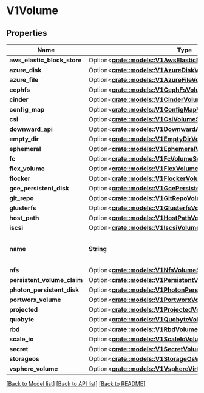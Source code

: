 # V1Volume

## Properties

Name | Type | Description | Notes
------------ | ------------- | ------------- | -------------
**aws_elastic_block_store** | Option<[**crate::models::V1AwsElasticBlockStoreVolumeSource**](v1.AWSElasticBlockStoreVolumeSource.md)> |  | [optional]
**azure_disk** | Option<[**crate::models::V1AzureDiskVolumeSource**](v1.AzureDiskVolumeSource.md)> |  | [optional]
**azure_file** | Option<[**crate::models::V1AzureFileVolumeSource**](v1.AzureFileVolumeSource.md)> |  | [optional]
**cephfs** | Option<[**crate::models::V1CephFsVolumeSource**](v1.CephFSVolumeSource.md)> |  | [optional]
**cinder** | Option<[**crate::models::V1CinderVolumeSource**](v1.CinderVolumeSource.md)> |  | [optional]
**config_map** | Option<[**crate::models::V1ConfigMapVolumeSource**](v1.ConfigMapVolumeSource.md)> |  | [optional]
**csi** | Option<[**crate::models::V1CsiVolumeSource**](v1.CSIVolumeSource.md)> |  | [optional]
**downward_api** | Option<[**crate::models::V1DownwardApiVolumeSource**](v1.DownwardAPIVolumeSource.md)> |  | [optional]
**empty_dir** | Option<[**crate::models::V1EmptyDirVolumeSource**](v1.EmptyDirVolumeSource.md)> |  | [optional]
**ephemeral** | Option<[**crate::models::V1EphemeralVolumeSource**](v1.EphemeralVolumeSource.md)> |  | [optional]
**fc** | Option<[**crate::models::V1FcVolumeSource**](v1.FCVolumeSource.md)> |  | [optional]
**flex_volume** | Option<[**crate::models::V1FlexVolumeSource**](v1.FlexVolumeSource.md)> |  | [optional]
**flocker** | Option<[**crate::models::V1FlockerVolumeSource**](v1.FlockerVolumeSource.md)> |  | [optional]
**gce_persistent_disk** | Option<[**crate::models::V1GcePersistentDiskVolumeSource**](v1.GCEPersistentDiskVolumeSource.md)> |  | [optional]
**git_repo** | Option<[**crate::models::V1GitRepoVolumeSource**](v1.GitRepoVolumeSource.md)> |  | [optional]
**glusterfs** | Option<[**crate::models::V1GlusterfsVolumeSource**](v1.GlusterfsVolumeSource.md)> |  | [optional]
**host_path** | Option<[**crate::models::V1HostPathVolumeSource**](v1.HostPathVolumeSource.md)> |  | [optional]
**iscsi** | Option<[**crate::models::V1IscsiVolumeSource**](v1.ISCSIVolumeSource.md)> |  | [optional]
**name** | **String** | Volume's name. Must be a DNS_LABEL and unique within the pod. More info: https://kubernetes.io/docs/concepts/overview/working-with-objects/names/#names | 
**nfs** | Option<[**crate::models::V1NfsVolumeSource**](v1.NFSVolumeSource.md)> |  | [optional]
**persistent_volume_claim** | Option<[**crate::models::V1PersistentVolumeClaimVolumeSource**](v1.PersistentVolumeClaimVolumeSource.md)> |  | [optional]
**photon_persistent_disk** | Option<[**crate::models::V1PhotonPersistentDiskVolumeSource**](v1.PhotonPersistentDiskVolumeSource.md)> |  | [optional]
**portworx_volume** | Option<[**crate::models::V1PortworxVolumeSource**](v1.PortworxVolumeSource.md)> |  | [optional]
**projected** | Option<[**crate::models::V1ProjectedVolumeSource**](v1.ProjectedVolumeSource.md)> |  | [optional]
**quobyte** | Option<[**crate::models::V1QuobyteVolumeSource**](v1.QuobyteVolumeSource.md)> |  | [optional]
**rbd** | Option<[**crate::models::V1RbdVolumeSource**](v1.RBDVolumeSource.md)> |  | [optional]
**scale_io** | Option<[**crate::models::V1ScaleIoVolumeSource**](v1.ScaleIOVolumeSource.md)> |  | [optional]
**secret** | Option<[**crate::models::V1SecretVolumeSource**](v1.SecretVolumeSource.md)> |  | [optional]
**storageos** | Option<[**crate::models::V1StorageOsVolumeSource**](v1.StorageOSVolumeSource.md)> |  | [optional]
**vsphere_volume** | Option<[**crate::models::V1VsphereVirtualDiskVolumeSource**](v1.VsphereVirtualDiskVolumeSource.md)> |  | [optional]

[[Back to Model list]](../README.md#documentation-for-models) [[Back to API list]](../README.md#documentation-for-api-endpoints) [[Back to README]](../README.md)


